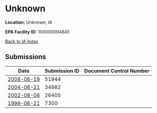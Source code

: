 # Unknown

**Location:** Unknown, IA

**EPA Facility ID:** 100000094845

[Back to IA Index](../../index.md)

## Submissions

| Date | Submission ID | Document Control Number |
|------|--------------|-------------------------|
| [2008-06-19](submissions/51944.md) | 51944 |  |
| [2004-06-21](submissions/34982.md) | 34982 |  |
| [2002-08-06](submissions/26405.md) | 26405 |  |
| [1999-06-21](submissions/7300.md) | 7300 |  |
